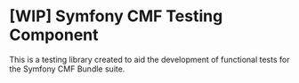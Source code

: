 [WIP] Symfony CMF Testing Component
===================================

This is a testing library created to aid the development of functional tests
for the Symfony CMF Bundle suite.
